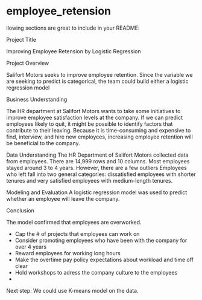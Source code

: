 # employee_retension
llowing sections are great to include in your README: 

Project Title

Improving Employee Retension by Logistic Regression

Project Overview

Salifort Motors seeks to improve employee retention. Since the variable we are seeking to predict is categorical, the team could build either a logistic regression model

Business Understanding 

The HR department at Salifort Motors wants to take some initiatives to improve employee satisfaction levels at the company. If we can predict employees likely to quit, it might be possible to identify factors that contribute to their leaving. Because it is time-consuming and expensive to find, interview, and hire new employees, increasing employee retention will be beneficial to the company. 

Data Understanding 
The HR Department of Salifort Motors collected data from employees. There are 14,999 rows and 10 columns. Most employees stayed around 3 to 4 years. However, there are a few outliers Employees who left fall into two general categories: dissatisfied employees with shorter tenures and very satisfied employees with medium-length tenures.

Modeling and Evaluation 
A logistic regression model was used to predict whether an employee will leave the company. 

Conclusion

The model confirmed that employees are overworked.
- Cap the # of projects that employees can work on
- Consider promoting employees who have been with the company for over 4 years
- Reward employees for working long hours
- Make the overtime pay policy expectations about workload and time off clear
- Hold workshops to adress the company culture to the employees
- 
Next step: We could use K-means model on the data.


